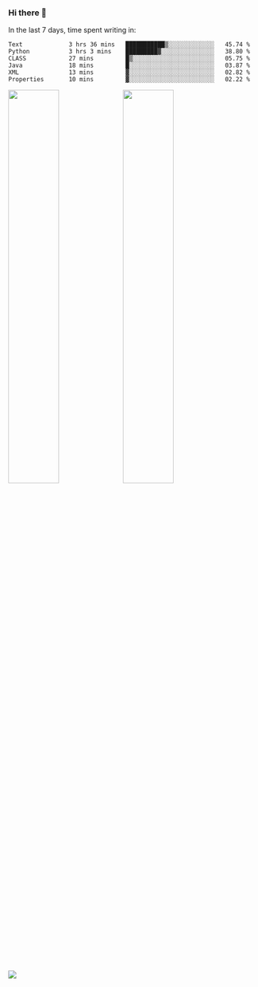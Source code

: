 ### Hi there 👋

In the last 7 days, time spent writing in:

<!--START_SECTION:waka-->

```text
Text             3 hrs 36 mins   ███████████▒░░░░░░░░░░░░░   45.74 %
Python           3 hrs 3 mins    █████████▓░░░░░░░░░░░░░░░   38.80 %
CLASS            27 mins         █▒░░░░░░░░░░░░░░░░░░░░░░░   05.75 %
Java             18 mins         █░░░░░░░░░░░░░░░░░░░░░░░░   03.87 %
XML              13 mins         ▓░░░░░░░░░░░░░░░░░░░░░░░░   02.82 %
Properties       10 mins         ▓░░░░░░░░░░░░░░░░░░░░░░░░   02.22 %
```

<!--END_SECTION:waka-->

<img src="https://wakatime.com/share/@jimtje/5d0c92de-08f8-4a72-8f2f-6a9693d1e318.svg" width=45% height=45%> <img src="https://wakatime.com/share/@jimtje/501498ae-bda5-4da7-a89d-b40bcdd5556d.svg" width=45% height=45%>

![](https://hit.yhype.me/github/profile?user_id=43537315)
